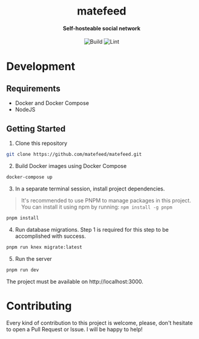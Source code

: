 <div align="center">
  <h1>matefeed</h1>
  <h4 align="center">Self-hosteable social network</h4>
</div>

<div align="center">

![Build](https://github.com/matefeed/matefeed/workflows/build/badge.svg)
![Lint](https://github.com/matefeed/matefeed/workflows/lint/badge.svg)

</div>

# Development

## Requirements

- Docker and Docker Compose
- NodeJS

## Getting Started

1. Clone this repository

```bash
git clone https://github.com/matefeed/matefeed.git
```

2. Build Docker images using Docker Compose

```bash
docker-compose up
```

3. In a separate terminal session, install project dependencies.

> It's recommended to use PNPM to manage packages in this project. You can install it using npm by running: `npm install -g pnpm`

```bash
pnpm install
```

4. Run database migrations. Step 1 is required for this step to be accomplished with success.

```bash
pnpm run knex migrate:latest
```

5. Run the server

```bash
pnpm run dev
```

The project must be available on http://localhost:3000.

# Contributing

Every kind of contribution to this project is welcome, please, don't hesitate
to open a Pull Request or Issue. I will be happy to help!
